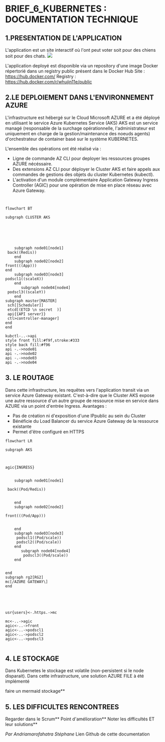 # BRIEF_6_KUBERNETES : DOCUMENTATION TECHNIQUE


## 1.PRESENTATION DE L'APPLICATION 
L'application est un site interactif où l'ont peut voter soit pour des chiens soit pour des chats. ![](https://i.imgur.com/QkNGBZe.png)

L'application deployé est disponible via un repository d'une image Docker répertorié dans un registry public présent dans le Docker Hub
Site : 
https://hub.docker.com/
Registry : https://hub.docker.com/r/whujin11e/public


## 2.LE DEPLOIEMENT DANS L'ENVIRONNEMENT AZURE
L'infrastructure est hébergé sur le Cloud Microsoft AZURE et a été déployé en utilisant le service Azure Kubernetes Service (AKS)
AKS est un service managé (responsable de la surchage opérationnelle, l'administrateur est uniquement en charge de la gestion/maintenance des noeuds agents) d'orchestrateur de container basé sur le système KUBERNETES.


L'ensemble des opérations ont été réalisé via : 

- Ligne de commande AZ CLI pour deployer les ressources groupes AZURE nécéssaire.
- Des extensions AZ CLI pour déployer le Cluster AKS et faire appels aux commandes de gestions des objets du cluster Kubernetes (kubectl). 
- L'activation d'un module complémentaire  Application Gateway Ingress Controller (AGIC) pour une opération de mise en place réseau avec Azure Gateway.




```mermaid


flowchart BT

subgraph CLUSTER AKS
    





    subgraph node01[node1]
 back((Redis))
    end
    subgraph node02[node2]
front(((App)))
end
    subgraph node03[node3]
podscl1((scaleX)) 
    end
       subgraph node04[node4]
 podscl3((scaleY))
    end
subgraph master[MASTER]
 sch[[Scheduler]]
 etcd[(ETCD \n secret  )]
 api{{API server}}
 ctl>controller-manager]
end
end

kubctl-..->api
style front fill:#f9f,stroke:#333
style back fill:#f96
api -.->node01
api -.->node02
api -.->node03
api -.->node04
```



## 3. LE ROUTAGE

Dans cette infrastructure, les requêtes vers l'application transit via un service Azure Gateway existant. C'est-à-dire que le Cluster AKS expose une autre ressource d'un autre groupe de ressource mise en service dans AZURE via un point d'entrée Ingress.
Avantages : 
- Pas de création ni d'exposition d'une IPpublic au sein du Cluster
- Bénéficie du Load Balancer du service Azure Gateway de la ressource existante
- Permet d'être configuré en HTTPS 



```mermaid
flowchart LR

subgraph AKS
    


agic{INGRESS}


    subgraph node01[node1]
        
 back((Pod/Redis))
        
    
    end
    subgraph node02[node2]
        
front(((Pod/App)))
        
    
    end
    subgraph node03[node3]
     podscl1((Pod/scale)) 
     podscl2((Pod/scale))
    end
       subgraph node04[node4]
        podscl3((Pod/scale))
    end


end
subgraph rg2[RG2]
mc[/AZURE GATEWAY\]
end

    



usr{users}<-.https.->mc

mc<-..->agic
agic<-..->front
agic<-..->podscl1
agic<-..->podscl2
agic<-..->podscl3


```



## 4. LE STOCKAGE 
Dans Kubernetes le stockage est volatile (non-persistent si le node disparait).
Dans cette infrastructure, une solution AZURE FILE à été implémenté

 faire un mermaid stockage**

## 5. LES DIFFICULTES RENCONTREES 

Regarder dans le Scrum**
Point d'amélioration**
Noter les difficultés ET leur solutions**



*Par Andriamarofahatra Stéphane*
Lien Github de cette documentation
